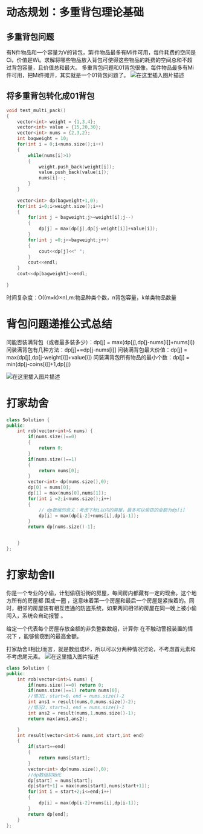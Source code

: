 # 动态规划：多重背包理论基础
## 多重背包问题
有N件物品和一个容量为V的背包，第i件物品最多有Mi件可用，每件耗费的空间是Ci，价值是Wi。求解将哪些物品放入背包可使得这些物品的耗费的空间总和不超过背包容量，且价值总和最大。
多重背包问题和01背包很像，每件物品最多有Mi件可用，把Mi件摊开，其实就是一个01背包问题了。
![在这里插入图片描述](https://img-blog.csdnimg.cn/8712f699bbca4f01b466b788297c85e6.png#pic_center)
## 将多重背包转化成01背包
```cpp
void test_multi_pack()
{
	vector<int> weight = {1,3,4};
	vector<int> value = {15,20,30};
	vector<int> nums = {2,3,2};
	int bagweight = 10;
	for(int i = 0;i<nums.size();i++)
	{
		while(nums[i]>1)
		{
			weight.push_back(weight[i]);
			value.push_back(value[i]);
			nums[i]--;
		}
	}
	
	vector<int> dp(bagweight+1,0);
	for(int i=0;i<weight.size();i++)
	{
		for(int j = bagweight;j>=weight[i];j--)
		{
			dp[j] = max(dp[j],dp[j-weight[i]]+value[i]);
		}
		for(int j =0;j<=bagweight;j++)
		{
			cout<<dp[j]<<" ";
		}
		cout<<endl;
	}
	cout<<dp[bagweight]<<endl;
	
}
```
时间复杂度：O((m×k)×n),m:物品种类个数，n背包容量，k单类物品数量

# 背包问题递推公式总结
问能否装满背包（或者最多装多少）：dp[j] = max(dp[j],dp[j-nums[i]]+nums[i])
问装满背包有几种方法：dp[j]+=dp[j-nums[i]]
问装满背包最大价值：dp[j] = max(dp[j],dp[j-weight[i]]+value[i])
问装满背包所有物品的最小个数：dp[j] = min(dp[j-coins[i]]+1,dp[j])

![在这里插入图片描述](https://img-blog.csdnimg.cn/9c51d5e16805455fb478ea2d542216f5.jpeg#pic_center)
# 打家劫舍
```cpp
class Solution {
public:
    int rob(vector<int>& nums) {
        if(nums.size()==0)
        {
            return 0;
        }
        if(nums.size()==1)
        {
            return nums[0];
        }
        vector<int> dp(nums.size(),0);
        dp[0] = nums[0];
        dp[1] = max(nums[0],nums[1]);
        for(int i =2;i<nums.size();i++)
        {
            // dp数组的含义：考虑下标i以内的房屋，最多可以偷窃的金额为dp[i]
            dp[i] = max(dp[i-2]+nums[i],dp[i-1]);
        }
        return dp[nums.size()-1];


    }
};
```

# 打家劫舍II
你是一个专业的小偷，计划偷窃沿街的房屋，每间房内都藏有一定的现金。这个地方所有的房屋都 围成一圈 ，这意味着第一个房屋和最后一个房屋是紧挨着的。同时，相邻的房屋装有相互连通的防盗系统，如果两间相邻的房屋在同一晚上被小偷闯入，系统会自动报警 。

给定一个代表每个房屋存放金额的非负整数数组，计算你 在不触动警报装置的情况下 ，能够偷窃到的最高金额。

打家劫舍II相比I而言，就是数组成环，所以可以分两种情况讨论，不考虑首元素和不考虑尾元素。
![在这里插入图片描述](https://img-blog.csdnimg.cn/721df203b9c0435394ca24a8ec017176.png)
```cpp
class Solution {
public:
    int rob(vector<int>& nums) {
        if(nums.size()==0) return 0;
        if(nums.size()==1) return nums[0];
        //情况1，start=0，end = nums.size()-2
        int ans1 = result(nums,0,nums.size()-2);
        //情况2，start=1，end = nums.size()-1
        int ans2 = result(nums,1,nums.size()-1);
        return max(ans1,ans2);

    }
    int result(vector<int>& nums,int start,int end)
    {
        if(start==end)
        {
            return nums[start];
        }
        vector<int> dp(nums.size(),0);
        //dp数组初始化
        dp[start] = nums[start];
        dp[start+1] = max(nums[start],nums[start+1]);
        for(int i = start+2;i<=end;i++)
        {
            dp[i] = max(dp[i-2]+nums[i],dp[i-1]);
        }
        return dp[end];
    }
};
```
